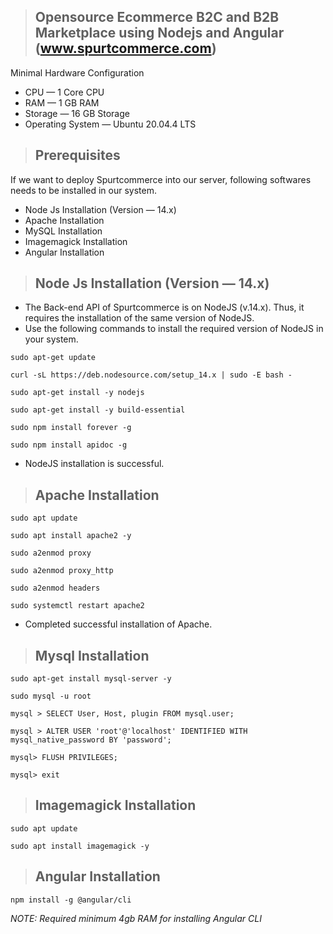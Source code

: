 > Opensource Ecommerce B2C and B2B Marketplace using Nodejs and Angular (www.spurtcommerce.com)
>----------------------------------------------------------------------------------------------
Minimal Hardware Configuration
* CPU — 1 Core CPU
* RAM — 1 GB RAM
* Storage — 16 GB Storage
* Operating System — Ubuntu 20.04.4 LTS

> Prerequisites
> -------------
If we want to deploy Spurtcommerce into our server, following softwares needs to be installed in our system.
* Node Js Installation (Version — 14.x)
* Apache Installation
* MySQL Installation
* Imagemagick Installation
* Angular Installation

> Node Js Installation (Version — 14.x)
>--------------------------------------
- The Back-end API of Spurtcommerce is on NodeJS (v.14.x). Thus, it requires the installation of the same version of NodeJS.
- Use the following commands to install the required version of NodeJS in your system.
```
sudo apt-get update
```
```
curl -sL https://deb.nodesource.com/setup_14.x | sudo -E bash -
```
```
sudo apt-get install -y nodejs
```
```
sudo apt-get install -y build-essential
```
```
sudo npm install forever -g
```
```
sudo npm install apidoc -g
```
- NodeJS installation is successful.

> Apache Installation
> -------------------
```
sudo apt update
```
```
sudo apt install apache2 -y
```
```
sudo a2enmod proxy
```
```
sudo a2enmod proxy_http
```
```
sudo a2enmod headers
```
```
sudo systemctl restart apache2
```
- Completed successful installation of Apache.

> Mysql Installation
> ------------------
```
sudo apt-get install mysql-server -y
```
```
sudo mysql -u root
```
```
mysql > SELECT User, Host, plugin FROM mysql.user;
```
```
mysql > ALTER USER 'root'@'localhost' IDENTIFIED WITH mysql_native_password BY 'password';
```
```
mysql> FLUSH PRIVILEGES;
```
```
mysql> exit
```

>Imagemagick Installation
>------------------------
```
sudo apt update
```
```
sudo apt install imagemagick -y
```

>Angular Installation
>--------------------
```
npm install -g @angular/cli
```
*NOTE: Required minimum 4gb RAM for installing Angular CLI*


























